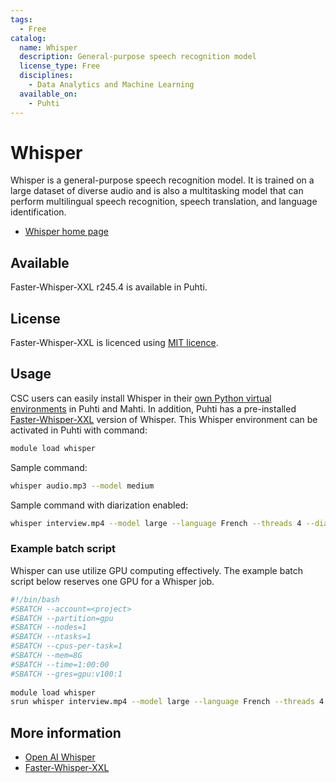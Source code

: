 ```yaml
---
tags:
  - Free
catalog:
  name: Whisper
  description: General-purpose speech recognition model
  license_type: Free
  disciplines:
    - Data Analytics and Machine Learning
  available_on:
    - Puhti
---
```


# Whisper

Whisper is a general-purpose speech recognition model. It is trained on a large
dataset of diverse audio and is also a multitasking model that can perform
multilingual speech recognition, speech translation, and language
identification.

* [Whisper home page](https://github.com/openai/whisper)

## Available

Faster-Whisper-XXL r245.4 is available in Puhti.

## License

Faster-Whisper-XXL is licenced using
[MIT licence](https://github.com/SYSTRAN/faster-whisper/blob/master/LICENSE).

## Usage

CSC users can easily install Whisper in their
[own Python virtual environments](../support/tutorials/python-usage-guide.md#creating-your-own-python-environments)
in Puhti and Mahti. In addition, Puhti has a pre-installed
[Faster-Whisper-XXL](https://github.com/Purfview/whisper-standalone-win)
version of Whisper. This Whisper environment can be activated in Puhti with
command:

```bash
module load whisper
```

Sample command:

```bash
whisper audio.mp3 --model medium 
```

Sample command with diarization enabled:

```bash
whisper interview.mp4 --model large --language French --threads 4 --diarize pyannote_v3.0 --diarize_threads 4 --num_speakers 2 -o interview_results
```

### Example batch script

Whisper can use utilize GPU computing effectively. The example batch script
below reserves one GPU for a Whisper job.

```bash
#!/bin/bash
#SBATCH --account=<project>
#SBATCH --partition=gpu
#SBATCH --nodes=1
#SBATCH --ntasks=1
#SBATCH --cpus-per-task=1
#SBATCH --mem=8G
#SBATCH --time=1:00:00
#SBATCH --gres=gpu:v100:1
    
module load whisper
srun whisper interview.mp4 --model large --language French --threads 4 --diarize pyannote_v3.0 --diarize_threads 4 --num_speakers 2 -o interview_results
```

## More information

* [Open AI Whisper](https://github.com/openai/whisper)
* [Faster-Whisper-XXL](https://github.com/Purfview/whisper-standalone-win)
